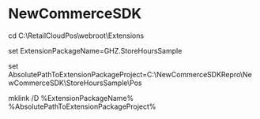 # NewCommerceSDK

cd C:\RetailCloudPos\webroot\Extensions

set ExtensionPackageName=GHZ.StoreHoursSample

set AbsolutePathToExtensionPackageProject=C:\NewCommerceSDKRepro\NewCommerceSDK\StoreHoursSample\Pos

mklink /D %ExtensionPackageName% %AbsolutePathToExtensionPackageProject%
